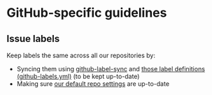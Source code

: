 # GitHub-specific guidelines

## Issue labels

Keep labels the same across all our repositories by:

- Syncing them using [github-label-sync](https://github.com/Financial-Times/github-label-sync) and [those label definitions (github-labels.yml)](./github-labels.yml) (to be kept up-to-date)
- Making sure [our default repo settings](https://github.com/organizations/pryv/settings/repository-defaults) are up-to-date